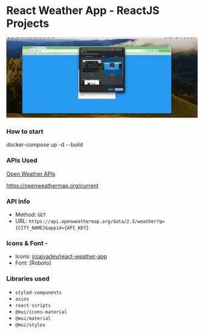 # React Weather App - ReactJS Projects

![](weather.gif)

### How to start
docker-compose up -d --build

### APIs Used
[Open Weather APIs](https://openweathermap.org/)

https://openweathermap.org/current

### API Info
* Method: `GET`
* URL: `https://api.openweathermap.org/data/2.5/weather?q={CITY_NAME}&appid={API_KEY}`

### Icons & Font -
* Icons: [jrpaivadev/react-weather-app](https://github.com/jrpaivadev/react-weather-app/tree/master/public/icons)
* Font: [Roboto]

### Libraries used
* `styled-components`
* `axios`
* `react-scripts`
* `@mui/icons-material`
* `@mui/material`
* `@mui/styles`
